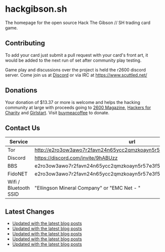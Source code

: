 # hackgibson.sh
The homepage for the open source Hack The Gibson // SH trading card game.


## Contributing

To add your card just submit a pull request with your card's front art, it would be added to the next run of set after community play testing.

Game play and discussions over the project is held the r2600 discord server. Come join us at [Discord](https://discord.com/invite/9hABUzz) or via IRC at https://www.scuttled.net/


## Donations

Your donation of $13.37 or more is welcome and helps the hacking community at large with proceeds going to [2600 Magazine](https://2600.com/), [Hackers for Charity](https://hackersforcharity.org) and [Girlstart](https://girlstart.org).  Visit [buymeacoffee](https://www.buymeacoffee.com/hackgibson.sh) to donate.


## Contact Us

Service | url
-|-
Tor | http://e2ro3ow3awo7r2favn24n65ycc2qmzkoayn5r57e3f56nvjwdcgg32ad.onion
Discord | https://discord.com/invite/9hABUzz
BBS | e2ro3ow3awo7r2favn24n65ycc2qmzkoayn5r57e3f56nvjwdcgg32ad.onion:23
FidoNET | e2ro3ow3awo7r2favn24n65ycc2qmzkoayn5r57e3f56nvjwdcgg32ad.onion:24554
Wifi / Bluetooth SSID | "Ellingson Mineral Company" or "EMC Net - <fidonet address>"

## Latest Changes
<!-- BLOG-POST-LIST:START -->
- [Updated with the latest blog posts](https://github.com/DFW2600/hackgibson.sh/commit/97c5c8dc7960d05b7d5cd661e32576a9cfe515fc)
- [Updated with the latest blog posts](https://github.com/DFW2600/hackgibson.sh/commit/363aa26b055bff5e5449059d8e4f426e1d7be145)
- [Updated with the latest blog posts](https://github.com/DFW2600/hackgibson.sh/commit/8962d1af04ad80c4de2b0ef153c5fb0d04096e73)
- [Updated with the latest blog posts](https://github.com/DFW2600/hackgibson.sh/commit/60961fb48fb8ee487bccf234dd004c829d5a5562)
- [Updated with the latest blog posts](https://github.com/DFW2600/hackgibson.sh/commit/2ad91e3cc237a2e1896d2e3dbe39cd520b2c8956)
<!-- BLOG-POST-LIST:END -->
